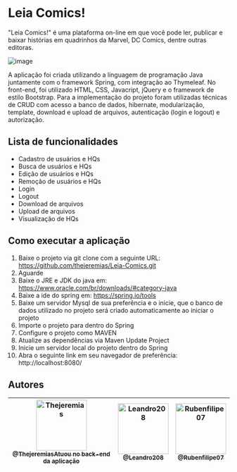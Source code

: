 # Leia Comics!
"Leia Comics!" é uma plataforma on-line em que você pode ler, publicar e baixar histórias em quadrinhos da Marvel, DC Comics, dentre outras editoras.         

![image](https://user-images.githubusercontent.com/53026536/111553394-0d533100-8763-11eb-977a-311c765ac579.png)

A aplicação foi criada utilizando a linguagem de programação Java juntamente com o framework Spring, com integração ao Thymeleaf. No front-end, foi utilizado HTML, CSS, Javacript, jQuery e o framework de estilo Bootstrap.
Para a implementação do projeto foram utilizadas técnicas de CRUD com acesso a banco de dados, hibernate, modularização, template, download e upload de arquivos, autenticação (login e logout) e autorização.

## Lista de funcionalidades
* Cadastro de usuários e HQs
* Busca de usuários e HQs
* Edição de usuários e HQs
* Remoção de usuários e HQs
* Login
* Logout
* Download de arquivos
* Upload de arquivos
* Visualização de HQs

## Como executar a aplicação
1. Baixe o projeto via git clone com a seguinte URL: https://github.com/thejeremias/Leia-Comics.git
2. Aguarde
3. Baixe o JRE e JDK do java em: https://www.oracle.com/br/downloads/#category-java
4. Baixe a ide do spring em: https://spring.io/tools
5. Baixe um servidor Mysql de sua preferência e o inicie, que o banco de dados utilizado no projeto será criado automaticamente ao iniciar o projeto
6. Importe o projeto para dentro do Spring 
7. Configure o projeto como MAVEN
8. Atualize as dependências via Maven Update Project
9. Inicie um servidor local do projeto dentro do Spring 
10. Abra o seguinte link em seu navegador de preferência: http://localhost:8080/

## Autores
| [<img alt="Thejeremias" src="https://github.com/thejeremias.png?size=115" width="115"><br><sub>@Thejeremias</sub><sub>Atuou no back-end da aplicação</sub>](https://github.com/thejeremias) | [<img alt="Leandro208" src="https://github.com/leandro208.png?size=115" width="115"><br><sub>@Leandro208</sub>](https://github.com/leandro208) | [<img alt="Rubenfilipe07" src="https://github.com/rubenfilipe07.png?size=115" width="115"><br><sub>@Rubenfilipe07</sub>](https://github.com/rubenfilipe07) | 
| :---: |:---: |:---:
